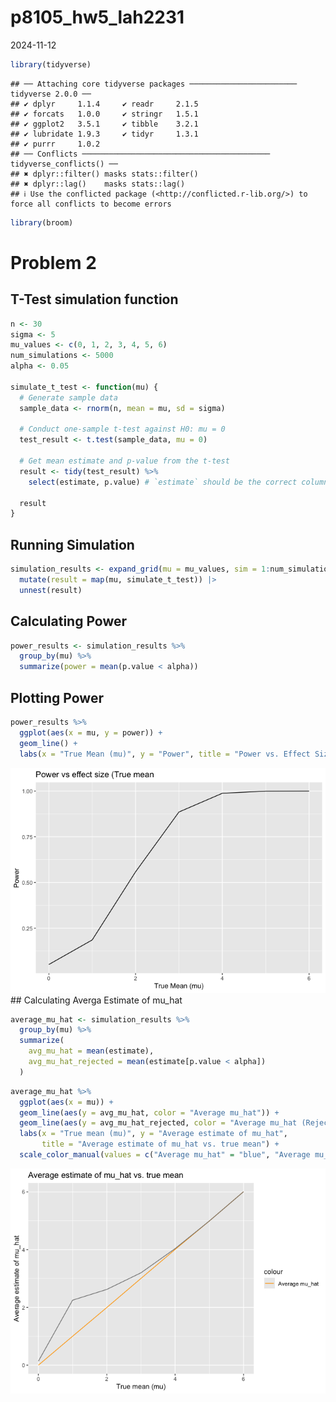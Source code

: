 p8105_hw5_lah2231
================
2024-11-12

``` r
library(tidyverse)
```

    ## ── Attaching core tidyverse packages ──────────────────────── tidyverse 2.0.0 ──
    ## ✔ dplyr     1.1.4     ✔ readr     2.1.5
    ## ✔ forcats   1.0.0     ✔ stringr   1.5.1
    ## ✔ ggplot2   3.5.1     ✔ tibble    3.2.1
    ## ✔ lubridate 1.9.3     ✔ tidyr     1.3.1
    ## ✔ purrr     1.0.2     
    ## ── Conflicts ────────────────────────────────────────── tidyverse_conflicts() ──
    ## ✖ dplyr::filter() masks stats::filter()
    ## ✖ dplyr::lag()    masks stats::lag()
    ## ℹ Use the conflicted package (<http://conflicted.r-lib.org/>) to force all conflicts to become errors

``` r
library(broom)
```

# Problem 2

## T-Test simulation function

``` r
n <- 30
sigma <- 5
mu_values <- c(0, 1, 2, 3, 4, 5, 6)
num_simulations <- 5000
alpha <- 0.05

simulate_t_test <- function(mu) {
  # Generate sample data
  sample_data <- rnorm(n, mean = mu, sd = sigma)
  
  # Conduct one-sample t-test against H0: mu = 0
  test_result <- t.test(sample_data, mu = 0)
  
  # Get mean estimate and p-value from the t-test
  result <- tidy(test_result) %>% 
    select(estimate, p.value) # `estimate` should be the correct column name
  
  result
}
```

## Running Simulation

``` r
simulation_results <- expand_grid(mu = mu_values, sim = 1:num_simulations) |>
  mutate(result = map(mu, simulate_t_test)) |>
  unnest(result)
```

## Calculating Power

``` r
power_results <- simulation_results %>%
  group_by(mu) %>%
  summarize(power = mean(p.value < alpha))
```

## Plotting Power

``` r
power_results %>%
  ggplot(aes(x = mu, y = power)) +
  geom_line() +
  labs(x = "True Mean (mu)", y = "Power", title = "Power vs. Effect Size (True Mean)")
```

![](p8105_hw5_lah2231_files/figure-gfm/unnamed-chunk-5-1.png)<!-- -->
\## Calculating Averga Estimate of mu_hat

``` r
average_mu_hat <- simulation_results %>%
  group_by(mu) %>%
  summarize(
    avg_mu_hat = mean(estimate),
    avg_mu_hat_rejected = mean(estimate[p.value < alpha])
  )
```

``` r
average_mu_hat %>%
  ggplot(aes(x = mu)) +
  geom_line(aes(y = avg_mu_hat, color = "Average mu_hat")) +
  geom_line(aes(y = avg_mu_hat_rejected, color = "Average mu_hat (Rejected)")) +
  labs(x = "True mean (mu)", y = "Average estimate of mu_hat",
       title = "Average estimate of mu_hat vs. true mean") +
  scale_color_manual(values = c("Average mu_hat" = "blue", "Average mu_hat (Rejected)" = "red"))
```

![](p8105_hw5_lah2231_files/figure-gfm/unnamed-chunk-7-1.png)<!-- -->
